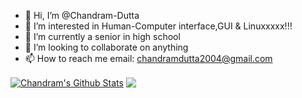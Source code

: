 - 👋 Hi, I’m @Chandram-Dutta
- 👀 I’m interested in Human-Computer interface,GUI & Linuxxxxx!!!
- 🌱 I’m currently a senior in high school
- 💞️ I’m looking to collaborate on anything
- 📫 How to reach me
   email: chandramdutta2004@gmail.com

<a href="https://github.com/Chandram-Dutta">
<img align="center" alt="Chandram's Github Stats" src="https://github-readme-stats.vercel.app/api?username=Chandram-Dutta&hide=prs,issues,contribs&show_icons=true&theme=tokyonight"/></a>

<a href="https://github.com/Chandram-Dutta">
  <img align="center" src="https://github-readme-stats.anuraghazra1.vercel.app/api/top-langs/?username=Chandram-Dutta&layout=compact&theme=tokyonight" />
</a>


<!---
Chandram-Dutta/Chandram-Dutta is a ✨ special ✨ repository because its `README.md` (this file) appears on your GitHub profile.
You can click the Preview link to take a look at your changes.
--->

